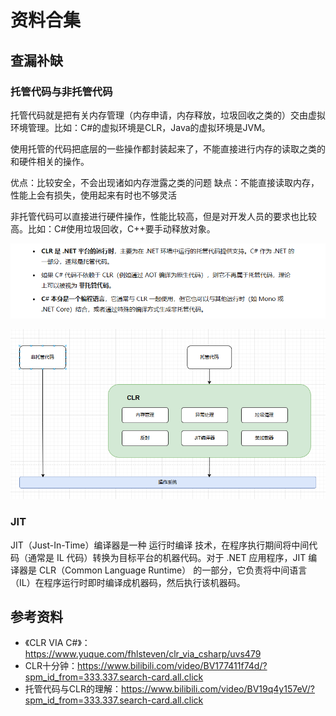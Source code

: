 # 资料合集

## 查漏补缺
### 托管代码与非托管代码
托管代码就是把有关内存管理（内存申请，内存释放，垃圾回收之类的）交由虚拟环境管理。比如：C#的虚拟环境是CLR，Java的虚拟环境是JVM。

使用托管的代码把底层的一些操作都封装起来了，不能直接进行内存的读取之类的和硬件相关的操作。

优点：比较安全，不会出现诸如内存泄露之类的问题
缺点：不能直接读取内存，性能上会有损失，使用起来有时也不够灵活

非托管代码可以直接进行硬件操作，性能比较高，但是对开发人员的要求也比较高。比如：C#使用垃圾回收，C++要手动释放对象。

![2024-11-12-08-29-23.png](./images/2024-11-12-08-29-23.png)

![2024-11-13-03-41-13.png](./images/2024-11-13-03-41-13.png)

### JIT
JIT（Just-In-Time）编译器是一种 运行时编译 技术，在程序执行期间将中间代码（通常是 IL 代码）转换为目标平台的机器代码。对于 .NET 应用程序，JIT 编译器是 CLR（Common Language Runtime） 的一部分，它负责将中间语言（IL）在程序运行时即时编译成机器码，然后执行该机器码。

## 参考资料
- 《CLR VIA C#》：https://www.yuque.com/fhlsteven/clr_via_csharp/uvs479
- CLR十分钟：https://www.bilibili.com/video/BV177411f74d/?spm_id_from=333.337.search-card.all.click
- 托管代码与CLR的理解：https://www.bilibili.com/video/BV19q4y157eV/?spm_id_from=333.337.search-card.all.click